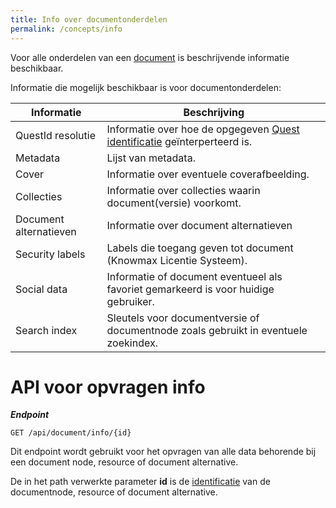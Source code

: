 ```yaml
---
title: Info over documentonderdelen
permalink: /concepts/info
---
```


Voor alle onderdelen van een [document](/topics/document-structure) is beschrijvende informatie beschikbaar. 

Informatie die mogelijk beschikbaar is voor documentonderdelen:

| Informatie | Beschrijving |
| --- | --- |
| QuestId resolutie | Informatie over hoe de opgegeven [Quest identificatie](/concepts/quest-id) geïnterperteerd is. |
| Metadata | Lijst van metadata. | 
| Cover | Informatie over eventuele coverafbeelding. | 
| Collecties | Informatie over collecties waarin document(versie) voorkomt. | 
| Document alternatieven | Informatie over document alternatieven | 
| Security labels | Labels die toegang geven tot document (Knowmax Licentie Systeem). |
| Social data | Informatie of document eventueel als favoriet gemarkeerd is voor huidige gebruiker. |
| Search index | Sleutels voor documentversie of documentnode zoals gebruikt in eventuele zoekindex. |

# API voor opvragen info
***Endpoint***
```
GET /api/document/info/{id}
```

Dit endpoint wordt gebruikt voor het opvragen van alle data behorende bij een document node, resource of document alternative.

De in het path verwerkte parameter **id** is de [identificatie](/concepts/quest-id) van de documentnode, resource of document alternative.